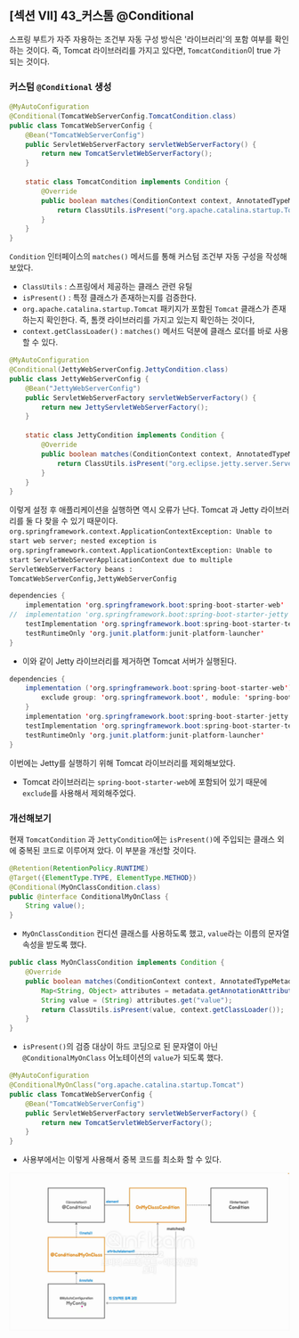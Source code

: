 ## [섹션 VII] 43_커스톰 @Conditional

스프링 부트가 자주 자용하는 조건부 자동 구성 방식은 '라이브러리'의 포함 여부를 확인 하는 것이다. 즉, Tomcat 라이브러리를 가지고 있다면, `TomcatCondition`이 true 가 되는 것이다.

### 커스텀 `@Conditional` 생성
```java
@MyAutoConfiguration
@Conditional(TomcatWebServerConfig.TomcatCondition.class)
public class TomcatWebServerConfig {
    @Bean("TomcatWebServerConfig")
    public ServletWebServerFactory servletWebServerFactory() {
        return new TomcatServletWebServerFactory();
    }

    static class TomcatCondition implements Condition {
        @Override
        public boolean matches(ConditionContext context, AnnotatedTypeMetadata metadata) {
            return ClassUtils.isPresent("org.apache.catalina.startup.Tomcat", context.getClassLoader());
        }
    }
}
```
`Condition` 인터페이스의 `matches()` 메서드를 통해 커스텀 조건부 자동 구성을 작성해보았다.
- `ClassUtils` : 스프링에서 제공하는 클래스 관련 유틸
- `isPresent()` : 특정 클래스가 존재하는지를 검증한다.
- `org.apache.catalina.startup.Tomcat` 패키지가 포함된 `Tomcat` 클래스가 존재하는지 확인한다. 즉, 톰캣 라이브러리를 가지고 있는지 확인하는 것이다,
- `context.getClassLoader()` : `matches()` 메서드 덕분에 클래스 로더를 바로 사용 할 수 있다.

```java
@MyAutoConfiguration
@Conditional(JettyWebServerConfig.JettyCondition.class)
public class JettyWebServerConfig {
    @Bean("JettyWebServerConfig")
    public ServletWebServerFactory servletWebServerFactory() {
        return new JettyServletWebServerFactory();
    }

    static class JettyCondition implements Condition {
        @Override
        public boolean matches(ConditionContext context, AnnotatedTypeMetadata metadata) {
            return ClassUtils.isPresent("org.eclipse.jetty.server.Server", context.getClassLoader());
        }
    }
}
```

이렇게 설정 후 애플리케이션을 실행하면 역시 오류가 난다. Tomcat 과 Jetty 라이브러리를 둘 다 찾을 수 있기 때문이다.
`org.springframework.context.ApplicationContextException: Unable to start web server; nested exception is org.springframework.context.ApplicationContextException: Unable to start ServletWebServerApplicationContext due to multiple ServletWebServerFactory beans : TomcatWebServerConfig,JettyWebServerConfig`

```java
dependencies {
	implementation 'org.springframework.boot:spring-boot-starter-web'
//	implementation 'org.springframework.boot:spring-boot-starter-jetty'
	testImplementation 'org.springframework.boot:spring-boot-starter-test'
	testRuntimeOnly 'org.junit.platform:junit-platform-launcher'
}
```
- 이와 같이 Jetty 라이브러리를 제거하면 Tomcat 서버가 실행된다.

```java
dependencies {
	implementation ('org.springframework.boot:spring-boot-starter-web') {
		exclude group: 'org.springframework.boot', module: 'spring-boot-starter-tomcat'
	}
	implementation 'org.springframework.boot:spring-boot-starter-jetty'
	testImplementation 'org.springframework.boot:spring-boot-starter-test'
	testRuntimeOnly 'org.junit.platform:junit-platform-launcher'
}
```
이번에는 Jetty를 실행하기 위해 Tomcat 라이브러리를 제외해보았다.
- Tomcat 라이브러리는 `spring-boot-starter-web`에 포함되어 있기 때문에 `exclude`를 사용해서 제외해주었다.


### 개선해보기
현재 `TomcatCondition` 과 `JettyCondition`에는 `isPresent()`에 주입되는 클래스 외에 중복된 코드로 이루어져 았다. 이 부분을 개선할 것이다.

```java
@Retention(RetentionPolicy.RUNTIME)
@Target({ElementType.TYPE, ElementType.METHOD})
@Conditional(MyOnClassCondition.class)
public @interface ConditionalMyOnClass {
    String value();
}
```
- `MyOnClassCondition` 컨디션 클래스를 사용하도록 했고, `value`라는 이름의 문자열 속성을 받도록 했다.

```java
public class MyOnClassCondition implements Condition {
    @Override
    public boolean matches(ConditionContext context, AnnotatedTypeMetadata metadata) {
        Map<String, Object> attributes = metadata.getAnnotationAttributes(ConditionalMyOnClass.class.getName());
        String value = (String) attributes.get("value");
        return ClassUtils.isPresent(value, context.getClassLoader());
    }
}
```
- `isPresent()`의 검증 대상이 하드 코딩으로 된 문자열이 아닌 `@ConditionalMyOnClass` 어노테이션의 `value`가 되도록 했다.

```java
@MyAutoConfiguration
@ConditionalMyOnClass("org.apache.catalina.startup.Tomcat")
public class TomcatWebServerConfig {
    @Bean("TomcatWebServerConfig")
    public ServletWebServerFactory servletWebServerFactory() {
        return new TomcatServletWebServerFactory();
    }
}
```
- 사용부에서는 이렇게 사용해서 중복 코드를 최소화 할 수 있다.

![커스텀 자동 구성](../../image/07_43_01.png)